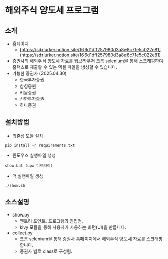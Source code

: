 # 해외주식 양도세 프로그램

## 소개

* 홈페이지
  - [https://sdrlurker.notion.site/166d1dff257980d3a8e8c71e5c022e81](https://sdrlurker.notion.site/166d1dff257980d3a8e8c71e5c022e81)
* 증권사의 해외주식 양도세 자료를 웹브라우저 크롬 selenium을 통해 스크래핑하여 홈택스로 제출할 수 있는 엑셀 파일을 생성할 수 있습니다.
* 가능한 증권사 (2025.04.30)
  - 한국투자증권
  - 삼성증권
  - 키움증권
  - 신한투자증권
  - 하나증권

## 설치방법

* 의존성 모듈 설치

```shell
pip install -r requirements.txt
```

* 윈도우즈 실행파일 생성

```shell
show.bat (upx 디렉터리)
```

* 맥 실행파일 생성

```shell
./show.sh
```

## 소스설명

* show.py
  - 엔트리 포인트. 프로그램의 진입점.
  - kivy 모듈을 통해 사용자가 사용하는 화면(UI)을 만듭니다.
* collect.py
  - 크롬 selenium을 통해 증권사 홈페이지에서 해외주식 양도세 자료를 스크래핑 합니다.
  - 증권사 별로 class로 구성됨.
